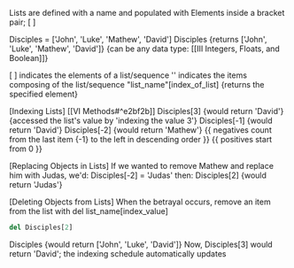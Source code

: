 Lists are defined with a name and populated with Elements inside a bracket pair; [ ]

Disciples = ['John', 'Luke', 'Mathew', 'David']
Disciples {returns ['John', 'Luke', 'Mathew', 'David']}
	{can be any data type: [[III Integers, Floats, and Boolean]]}

[ ] indicates the elements of a list/sequence
'' indicates the items composing of the list/sequence
	"list_name"[index_of_list] {returns the specified element}

[Indexing Lists]  [[VI Methods#^e2bf2b]]
Disciples[3] {would return 'David'}
	{accessed the list's value by 'indexing the value 3'}
Disciples[-1] {would return 'David'}
	Disciples[-2] {would return 'Mathew'}
		{{ negatives count from the last item {-1} to the left in descending order }}
		{{ positives start from 0 }}

[Replacing Objects in Lists] 
If we wanted to remove Mathew and replace him with Judas, we'd:
Disciples[-2] = 'Judas'
	then:
Disciples[2] {would return 'Judas'}

[Deleting Objects from Lists]
When the betrayal occurs, remove an item from the list with del list_name[index_value]
```python
del Disciples[2]
```
Disciples {would return ['John', 'Luke', 'David']}
	Now, Disciples[3] would return 'David'; the indexing schedule automatically updates

